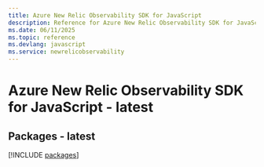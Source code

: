 ```yaml
---
title: Azure New Relic Observability SDK for JavaScript
description: Reference for Azure New Relic Observability SDK for JavaScript
ms.date: 06/11/2025
ms.topic: reference
ms.devlang: javascript
ms.service: newrelicobservability
---
```

# Azure New Relic Observability SDK for JavaScript - latest
## Packages - latest
[!INCLUDE [packages](new-relic-observability-index.md)]